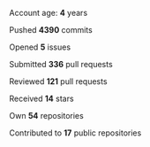 Account age: **4** years

Pushed **4390** commits

Opened **5** issues

Submitted **336** pull requests

Reviewed **121** pull requests

Received **14** stars

Own **54** repositories

Contributed to **17** public repositories

